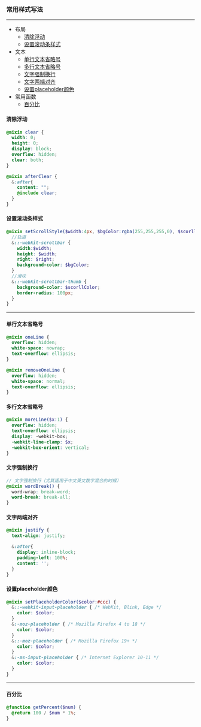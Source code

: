 ### 常用样式写法
------

* 布局
  * [清除浮动](#清除浮动)
  * [设置滚动条样式](#设置滚动条样式)
* 文本
  * [单行文本省略号](#单行文本省略号)
  * [多行文本省略号](#多行文本省略号)
  * [文字强制换行](#文字强制换行)
  * [文字两端对齐](#文字两端对齐)
  * [设置placeholder颜色](#设置placeholder颜色)
* 常用函数
  * [百分比](#百分比)

#### 清除浮动

``` scss
@mixin clear {
  width: 0;
  height: 0;
  display: block;
  overflow: hidden;
  clear: both;
}

@mixin afterClear {
  &:after{
    content: "";
    @include clear;
  }
}

```

#### 设置滚动条样式

``` scss
@mixin setScrollStyle($width:4px, $bgColor:rgba(255,255,255,0), $scorllColor:#ddd, $right:0px) {
  //轨道
  &::-webkit-scrollbar {
    width:$width;
    height: $width;
    right: $right;
    background-color: $bgColor;
  }
  //滑块
  &::-webkit-scrollbar-thumb {
    background-color: $scorllColor;
    border-radius: 100px;
  }
}
```

-------

#### 单行文本省略号

``` scss
@mixin oneLine {
  overflow: hidden;
  white-space: nowrap;
  text-overflow: ellipsis;
}

@mixin removeOneLine {
  overflow: hidden;
  white-space: normal;
  text-overflow: ellipsis;
}
```

#### 多行文本省略号

``` scss
@mixin moreLine($x:1) {
  overflow: hidden;
  text-overflow: ellipsis;
  display: -webkit-box;
  -webkit-line-clamp: $x;
  -webkit-box-orient: vertical;
}
```

#### 文字强制换行

``` scss
// 文字强制换行（尤其适用于中文英文数字混合的时候）
@mixin wordBreak() {
  word-wrap: break-word;
  word-break: break-all;
}

```

#### 文字两端对齐

``` scss
@mixin justify {
  text-align: justify;

  &:after{
    display: inline-block; 
    padding-left: 100%;
    content: '';
  }
}
```

#### 设置placeholder颜色

``` scss
@mixin setPlaceholderColor($color:#ccc) {
  &::-webkit-input-placeholder { /* WebKit, Blink, Edge */
    color: $color;
  }
  &:-moz-placeholder { /* Mozilla Firefox 4 to 18 */
    color: $color;
  }
  &::-moz-placeholder { /* Mozilla Firefox 19+ */
    color: $color;
  }
  &:-ms-input-placeholder { /* Internet Explorer 10-11 */
    color: $color;
  }
}
```

------

#### 百分比

``` scss
@function getPercent($num) {
  @return 100 / $num * 1%;
}
```
